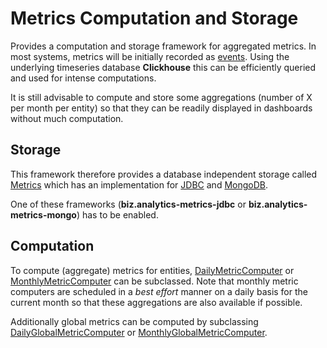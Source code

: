# Metrics Computation and Storage

Provides a computation and storage framework for aggregated metrics.
In most systems, metrics will be initially recorded as [events](../events).
Using the underlying timeseries database **Clickhouse** this can be efficiently queried
and used for intense computations.

It is still advisable to compute and store some aggregations (number of X per month per entity)
so that they can be readily displayed in dashboards without much computation.

## Storage

This framework therefore provides a database independent storage called [Metrics](Metrics.java)
which has an implementation for [JDBC](jdbc/SQLMetrics.java) and [MongoDB](mongo/MongoMetrics.java).

One of these frameworks (**biz.analytics-metrics-jdbc** or **biz.analytics-metrics-mongo**) has to be enabled.

## Computation

To compute (aggregate) metrics for entities, [DailyMetricComputer](DailyMetricComputer.java) or [MonthlyMetricComputer](MonthlyMetricComputer.java)
can be subclassed. Note that monthly metric computers are scheduled in a *best effort* manner
on a daily basis for the current month so that these aggregations are also available if possible.

Additionally global metrics can be computed by subclassing [DailyGlobalMetricComputer](DailyGlobalMetricComputer.java)
or [MonthlyGlobalMetricComputer](MonthlyGlobalMetricComputer.java). 

